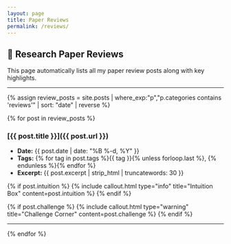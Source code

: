 ```yaml
---
layout: page
title: Paper Reviews
permalink: /reviews/
---
```


## 📑 Research Paper Reviews

This page automatically lists all my paper review posts along with key highlights.

---

{% assign review_posts = site.posts | where_exp:"p","p.categories contains 'reviews'" | sort: "date" | reverse %}

{% for post in review_posts %}
### [{{ post.title }}]({{ post.url }})
- **Date:** {{ post.date | date: "%B %-d, %Y" }}
- **Tags:** {% for tag in post.tags %}{{ tag }}{% unless forloop.last %}, {% endunless %}{% endfor %}
- **Excerpt:** {{ post.excerpt | strip_html | truncatewords: 30 }}

{% if post.intuition %}
{% include callout.html type="info" title="Intuition Box" content=post.intuition %}
{% endif %}

{% if post.challenge %}
{% include callout.html type="warning" title="Challenge Corner" content=post.challenge %}
{% endif %}

---
{% endfor %}


